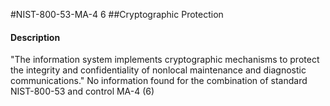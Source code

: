#NIST-800-53-MA-4 6
##Cryptographic Protection
#### Description
"The information system implements cryptographic mechanisms to protect the integrity and confidentiality of nonlocal maintenance and diagnostic communications."
No information found for the combination of standard NIST-800-53 and control MA-4 (6)
